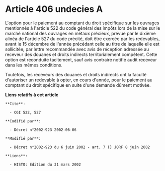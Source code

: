 # Article 406 undecies A

L'option pour le paiement au comptant du droit spécifique sur les ouvrages mentionnés à l'article 522 du code général des
impôts lors de la mise sur le marché national des ouvrages en métaux précieux, prévue par le dixième alinéa de l'article 527
du code précité, doit être exercée par les redevables, avant le 15 décembre de l'année précédant celle au titre de laquelle
elle est sollicitée, par lettre recommandée avec avis de réception adressée au receveur des douanes et droits indirects
territorialement compétent. Cette option est reconduite tacitement, sauf avis contraire notifié audit receveur dans les mêmes
conditions.

Toutefois, les receveurs des douanes et droits indirects ont la faculté d'autoriser un redevable à opter, en cours d'année,
pour le paiement au comptant du droit spécifique en suite d'une demande dûment motivée.

**Liens relatifs à cet article**

	**Cite**:

	  - CGI 522, 527

	**Codifié par**:

	  - Décret n°2002-923 2002-06-06

	**Modifié par**:

	  - Décret n°2002-923 du 6 juin 2002 - art. 7 () JORF 8 juin 2002

	**Liens**:

	  - HISTO: Edition du 31 mars 2002
